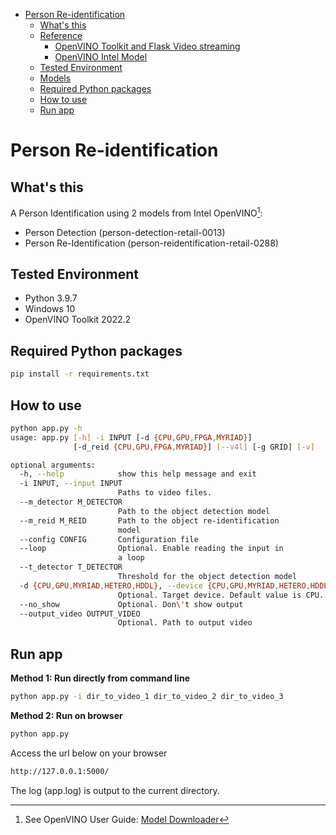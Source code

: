 <!-- TOC -->

- [Person Re-identification](#person-re-identification-with-openvino)
  - [What's this](#whats-this)
  - [Reference](#reference)
    - [OpenVINO Toolkit and Flask Video streaming](#openvino-toolkit-and-flask-video-streaming)
    - [OpenVINO Intel Model](#openvino-intel-model)
  - [Tested Environment](#tested-environment)
  - [Models](#models)
  - [Required Python packages](#required-python-packages)
  - [How to use](#how-to-use)
  - [Run app](#run-app)

<!-- /TOC -->

# Person Re-identification

## What's this

A Person Identification using 2 models from Intel OpenVINO[^1]:

[^1]:See OpenVINO User Guide: [Model Downloader](https://docs.openvino.ai/2022.2/omz_tools_downloader.html)


* Person Detection (person-detection-retail-0013)
* Person Re-Identification (person-reidentification-retail-0288)


## Tested Environment

- Python 3.9.7
- Windows 10
- OpenVINO Toolkit 2022.2


## Required Python packages

```sh
pip install -r requirements.txt
```

## How to use

```sh
python app.py -h
usage: app.py [-h] -i INPUT [-d {CPU,GPU,FPGA,MYRIAD}]
              [-d_reid {CPU,GPU,FPGA,MYRIAD}] [--v4l] [-g GRID] [-v]

optional arguments:
  -h, --help            show this help message and exit
  -i INPUT, --input INPUT
                        Paths to video files.
  --m_detector M_DETECTOR
                        Path to the object detection model
  --m_reid M_REID       Path to the object re-identification
                        model
  --config CONFIG       Configuration file
  --loop                Optional. Enable reading the input in
                        a loop
  --t_detector T_DETECTOR
                        Threshold for the object detection model
  -d {CPU,GPU,MYRIAD,HETERO,HDDL}, --device {CPU,GPU,MYRIAD,HETERO,HDDL}
                        Optional. Target device. Default value is CPU.
  --no_show             Optional. Don\'t show output
  --output_video OUTPUT_VIDEO
                        Optional. Path to output video
```


## Run app

**Method 1: Run directly from command line**

```sh
python app.py -i dir_to_video_1 dir_to_video_2 dir_to_video_3
```

**Method 2: Run on browser**

```py
python app.py
```

Access the url below on your browser

```txt
http://127.0.0.1:5000/
```

The log (app.log) is output to the current directory.
